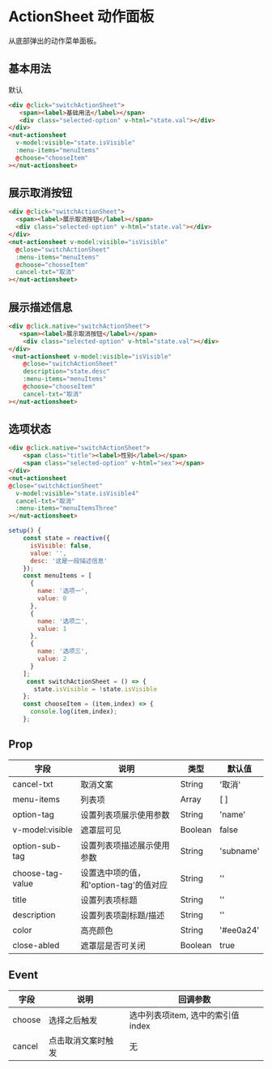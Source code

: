 # ActionSheet 动作面板

从底部弹出的动作菜单面板。

## 基本用法

默认
``` html
<div @click="switchActionSheet">
   <span><label>基础用法</label></span>
   <div class="selected-option" v-html="state.val"></div>
</div>
<nut-actionsheet
  v-model:visible="state.isVisible"
  :menu-items="menuItems"
  @choose="chooseItem"
></nut-actionsheet>
```

## 展示取消按钮
```html
<div @click="switchActionSheet">
  <span><label>展示取消按钮</label></span>
  <div class="selected-option" v-html="state.val"></div>
</div>
<nut-actionsheet v-model:visible="isVisible" 
  @close="switchActionSheet"
  :menu-items="menuItems"
  @choose="chooseItem"
  cancel-txt="取消"
></nut-actionsheet>
```
## 展示描述信息
```html
<div @click.native="switchActionSheet">
   <span><label>展示取消按钮</label></span>
    <div class="selected-option" v-html="state.val"></div>
</div>
 <nut-actionsheet v-model:visible="isVisible" 
    @close="switchActionSheet"
    description="state.desc"
    :menu-items="menuItems"
    @choose="chooseItem"
    cancel-txt="取消"
></nut-actionsheet>
```

## 选项状态
```html
<div @click.native="switchActionSheet">
    <span class="title"><label>性别</label></span>
    <span class="selected-option" v-html="sex"></span>
</div>
<nut-actionsheet
@close="switchActionSheet"
  v-model:visible="state.isVisible4"
  cancel-txt="取消"
  :menu-items="menuItemsThree"
></nut-actionsheet>
```

```javascript
setup() {
    const state = reactive({
      isVisible: false,
      value: '',
      desc: '这是一段描述信息'
    });
    const menuItems = [
      {
        name: '选项一',
        value: 0
      },
      {
        name: '选项二',
        value: 1
      },
      {
        name: '选项三',
        value: 2
      }
    ];
     const switchActionSheet = () => {
       state.isVisible = !state.isVisible
    };
    const chooseItem = (item,index) => {
      console.log(item,index);
    };

```

## Prop

| 字段             | 说明                                   | 类型    | 默认值    |
|------------------|----------------------------------------|---------|-----------|
| cancel-txt       | 取消文案                               | String  | '取消'    |
| menu-items       | 列表项                                 | Array   | [ ]       |
| option-tag       | 设置列表项展示使用参数                 | String  | 'name'    |
| v-model:visible       | 遮罩层可见                             | Boolean | false     |
| option-sub-tag   | 设置列表项描述展示使用参数             | String  | 'subname' |
| choose-tag-value | 设置选中项的值，和'option-tag'的值对应 | String  | ''        |
| title            | 设置列表项标题                         | String  | ''        |
| description      | 设置列表项副标题/描述                  | String  | ''        |
| color            | 高亮颜色                               | String  | '#ee0a24' |
| close-abled      | 遮罩层是否可关闭                       | Boolean | true      |


## Event

| 字段   | 说明               | 回调参数                          |
|--------|--------------------|-----------------------------------|
| choose | 选择之后触发       | 选中列表项item, 选中的索引值index |
| cancel | 点击取消文案时触发 | 无                                |